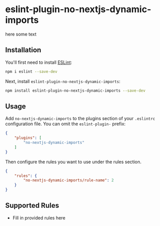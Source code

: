 # eslint-plugin-no-nextjs-dynamic-imports

here some text

## Installation

You'll first need to install [ESLint](https://eslint.org/):

```sh
npm i eslint --save-dev
```

Next, install `eslint-plugin-no-nextjs-dynamic-imports`:

```sh
npm install eslint-plugin-no-nextjs-dynamic-imports --save-dev
```

## Usage

Add `no-nextjs-dynamic-imports` to the plugins section of your `.eslintrc` configuration file. You can omit the `eslint-plugin-` prefix:

```json
{
    "plugins": [
        "no-nextjs-dynamic-imports"
    ]
}
```


Then configure the rules you want to use under the rules section.

```json
{
    "rules": {
        "no-nextjs-dynamic-imports/rule-name": 2
    }
}
```

## Supported Rules

* Fill in provided rules here



